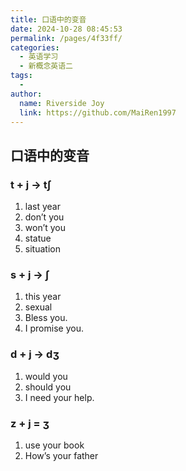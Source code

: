```yaml
---
title: 口语中的变音
date: 2024-10-28 08:45:53
permalink: /pages/4f33ff/
categories:
  - 英语学习
  - 新概念英语二
tags:
  - 
author: 
  name: Riverside Joy
  link: https://github.com/MaiRen1997
---
```

## 口语中的变音

### t + j -> tʃ

1. last year
2. don’t you
3. won’t you
4. statue
5. situation

### s + j -> ʃ

1. this year
2. sexual
3. Bless you.
4. I promise you.

### d + j  ->  dʒ

1. would you
2. should you
3. I need your help.

### z + j = ʒ

1. use your book
2. How’s your father